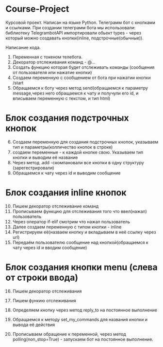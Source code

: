 # Course-Project
Курсовой проект. Написан на языке Python. Телеграмм бот с кнопками и ссылками.
При создании телеграмм бота мы использовали:
библиотеку TelegrambotAPI
импортировали обьект types - через который можно создавать кнопки(inline, подстрочные(обычные)).

Написание кода.
1. Переменная с токеном телебота.
2. Декоратор отслеживания команд - @...
3. Создать функцию которая будет отслеживать команды (сообщения от пользователя или нажатие кнопки)
4. Cоздаем переменную с сообщением от бота при нажатии кнопки /start
5. Обращаемся к боту через метод send(обращаемся к параметру message,через него обращаемся к чату и получули его id, и вписываем переменную с текстом, и тип html)

# Блок создания подстрочных кнопок
6. Создаем переменную для создания подстрочных кнопок, указываем тип и параметры(колличество кнопок в строке)
7. создаем переменные - к каждой кнопке свою. Указываем тип кнопки и выводим её название
8. Через метод .add -скомпановали все кнопки в одну структуру (зарегестрировали)
9. Обращаемся к чату через id и выводим сообщение

# Блок создания inline кнопок
10. Пишем декоратор отслеживание команд
11. Прописываем функцию для отслеживания того что ввел(нажал) пользователь
12. Через оператор if-elif смотрим что нажал пользователь
13. Далее создаем переменную с типом кнопки - inline 
14. Регистрируем её(назваем кнопку и вкладываем в неё ссылку через url)
15. Передаём пользователю сообщение над кнопкой(обращаемся к чату через id и  вводим сообщение)

# Блок создания кнопки menu (слева от строки ввода)
16. Пишем декоратор отслеживания
17. Пишем функию отслеживания
18. Определяем кнопку через метод reply_to на постоянное выполнение
19. Обращаемся к методу set_my_commands для названия кнопки и вывода её действия 

20. Прописываем обращение к переменной, через метод polling(non_stop=True) - запускаем бот на постоянное выполнение.  
